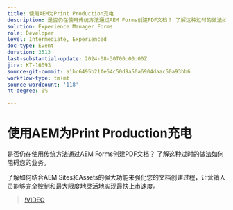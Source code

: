 ```yaml
---
title: 使用AEM为Print Production充电
description: 是否仍在使用传统方法通过AEM Forms创建PDF文档？ 了解这种过时的做法如何阻碍您的业务。 了解如何结合AEM Sites和Assets的强大功能来强化您的文档创建过程，让营销人员能够完全控制和最大限度地灵活地实现最快上市速度。
solution: Experience Manager Forms
role: Developer
level: Intermediate, Experienced
doc-type: Event
duration: 2513
last-substantial-update: 2024-08-30T00:00:00Z
jira: KT-16093
source-git-commit: a1bc6495b21fe54c50d9a50a6904daac50a93bb6
workflow-type: tm+mt
source-wordcount: '118'
ht-degree: 0%

---
```



# 使用AEM为Print Production充电

是否仍在使用传统方法通过AEM Forms创建PDF文档？ 了解这种过时的做法如何阻碍您的业务。

了解如何结合AEM Sites和Assets的强大功能来强化您的文档创建过程，让营销人员能够完全控制和最大限度地灵活地实现最快上市速度。

>[!VIDEO](https://video.tv.adobe.com/v/3433166/?learn=on)
